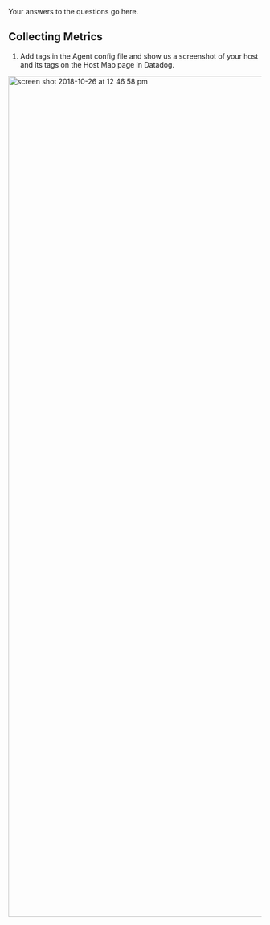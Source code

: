 Your answers to the questions go here.
## Collecting Metrics
1. Add tags in the Agent config file and show us a screenshot of your host and its tags on the Host Map page in Datadog.
<img width="1674" alt="screen shot 2018-10-26 at 12 46 58 pm" src="/Users/louisshi/post-flatiron-pre-job/datadog/hiring-engineers/assets/tags.png">
